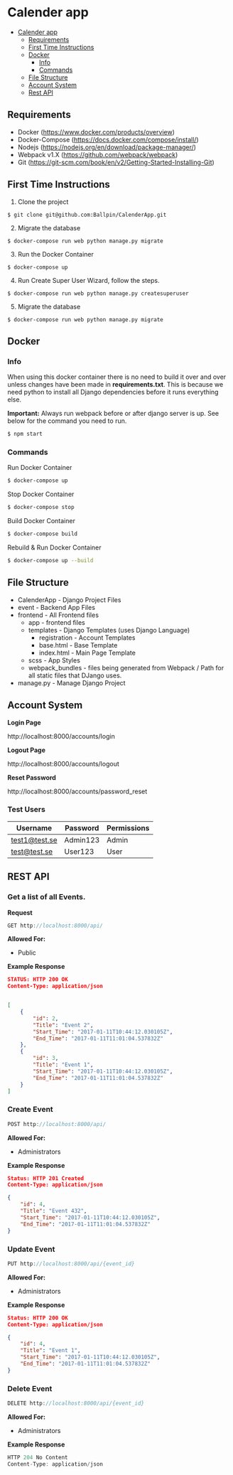 # Calender app

- [Calender app](#calender-app)
  * [Requirements](#requirements)
  * [First Time Instructions](#first-time-instructions)
  * [Docker](#docker)
    + [Info](#info)
    + [Commands](#commands)
  * [File Structure](#file-structure)
  * [Account System](#account-system)
  * [Rest API](#rest-api)


## Requirements

- Docker (https://www.docker.com/products/overview)
- Docker-Compose (https://docs.docker.com/compose/install/)
- Nodejs (https://nodejs.org/en/download/package-manager/)
- Webpack v1.X (https://github.com/webpack/webpack)
- Git (https://git-scm.com/book/en/v2/Getting-Started-Installing-Git)





## First Time Instructions



1. Clone the project

 ```
 $ git clone git@github.com:Ballpin/CalenderApp.git
 ```

2. Migrate the database

 ```
 $ docker-compose run web python manage.py migrate
 ```

3. Run the Docker Container

 ```
 $ docker-compose up
 ```

4. Run Create Super User Wizard, follow the steps.

 ```
 $ docker-compose run web python manage.py createsuperuser
 ```

5. Migrate the database

 ```
 $ docker-compose run web python manage.py migrate
 ```



## Docker

### Info

When using this docker container there is no need to build it over and over unless changes have been made in **requirements.txt**. This is because we need python to install all Django dependencies before it runs everything else.



**Important:**  Always run webpack before or after django server is up. See below for the command you need to run.

```bash
$ npm start
```



### Commands

Run Docker Container

```bash
$ docker-compose up
```

Stop Docker Container

```bash
$ docker-compose stop
```

Build Docker Container

```bash
$ docker-compose build
```

Rebuild & Run Docker Container

```bash
$ docker-compose up --build
```



## File Structure

- CalenderApp - Django Project Files
- event - Backend App Files
- frontend - All Frontend files
  - app - frontend files
  - templates - Django Templates (uses Django Language)
    - registration - Account Templates
    - base.html - Base Template
    - index.html - Main Page Template
  - scss - App Styles
  - webpack_bundles - files being generated from Webpack / Path for all static files that DJango uses.
- manage.py - Manage Django Project




## Account System

**Login Page** 

http://localhost:8000/accounts/login

**Logout Page**

http://localhost:8000/accounts/logout

**Reset Password**

http://localhost:8000/accounts/password_reset



### Test Users

| Username  | Password | Permissions |
| --------- | -------- | ----------- |
| test1@test.se | Admin123 | Admin       |
| test@test.se  | User123  | User        |




## REST API

### Get a list of all Events. 

**Request**

```javascript
GET http://localhost:8000/api/
```

**Allowed For:**

- Public

**Example Response**

```json
STATUS: HTTP 200 OK
Content-Type: application/json


[
    {
        "id": 2,
        "Title": "Event 2",
        "Start_Time": "2017-01-11T10:44:12.030105Z",
        "End_Time": "2017-01-11T11:01:04.537832Z"
    },
    {
        "id": 3,
        "Title": "Event 1",
        "Start_Time": "2017-01-11T10:44:12.030105Z",
        "End_Time": "2017-01-11T11:01:04.537832Z"
    }
]
```



### Create Event

```javascript
POST http://localhost:8000/api/
```
**Allowed For:**

- Administrators

**Example Response**

```json
Status: HTTP 201 Created
Content-Type: application/json

{
    "id": 4,
    "Title": "Event 432",
    "Start_Time": "2017-01-11T10:44:12.030105Z",
    "End_Time": "2017-01-11T11:01:04.537832Z"
}
```



### Update Event

```javascript
PUT http://localhost:8000/api/{event_id}
```

**Allowed For:**

- Administrators

**Example Response**

```json
Status: HTTP 200 OK
Content-Type: application/json

{
    "id": 4,
    "Title": "Event 1",
    "Start_Time": "2017-01-11T10:44:12.030105Z",
    "End_Time": "2017-01-11T11:01:04.537832Z"
}
```



### Delete Event

```javascript
DELETE http://localhost:8000/api/{event_id}
```

**Allowed For:**

- Administrators

**Example Response**

```javascript
HTTP 204 No Content
Content-Type: application/json
```
